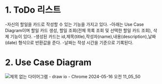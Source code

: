 # 1. ToDo 리스트

-자신의 할일을 카드로 작성할 수 있는 기능을 가지고 있다. 
-아래는 Use Case Diagram이며 할일 카드 생성, 할일 조회(전체 목록 조회 및 선택한 할일 카드 조회), 삭제 기능이 있다.
-생성된 카드는 id,제목(title),작성자(name),내용(description),날짜(date) 형식으로 반환값을 준다.
-날짜는 작성 시간을 기준으로 기록된다.


# 2. Use Case Diagram
![제목 없는 다이어그램 - draw io - Chrome 2024-05-16 오전 11_05_50](https://github.com/gooddle/ToDo/assets/128583844/439991b9-e039-4075-a3ee-56998c7a884b)


